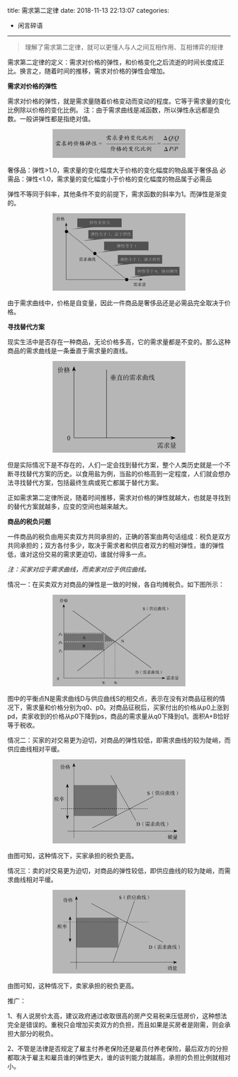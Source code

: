 title: 需求第二定律
date: 2018-11-13 22:13:07
categories:
- 闲言碎语

---

> 理解了需求第二定律，就可以更懂人与人之间互相作用、互相博弈的规律

需求第二定律的定义：需求对价格的弹性，和价格变化之后流逝的时间长度成正比。换言之，随着时间的推移，需求对价格的弹性会增加。

**需求对价格的弹性**

需求对价格的弹性，就是需求量随着价格变动而变动的程度。它等于需求量的变化比例除以价格的变化比例。
注：由于需求曲线是减函数，所以弹性永远都是负数。一般讲弹性都是指绝对值。

<div align=center>
<img src="https://raw.githubusercontent.com/industriousonesoft/iSoft_ImageBed/master/blog/xueqiudinglv-02/1.png" width="300" hegiht="200"/>
</div>

奢侈品：弹性>1.0，需求量的变化幅度大于价格的变化幅度的物品属于奢侈品
必需品：弹性<1.0，需求量的变化幅度小于价格的变化幅度的物品属于必需品

弹性不等同于斜率，其他条件不变的前提下，需求函数的斜率为1。而弹性是渐变的。

<div align=center>
<img src="https://raw.githubusercontent.com/industriousonesoft/iSoft_ImageBed/master/blog/xueqiudinglv-02/2.png" width="300" hegiht="200"/>
</div>

由于需求曲线中，价格是自变量，因此一件商品是奢侈品还是必需品完全取决于价格。

**寻找替代方案**

现实生活中是否存在一种商品，无论价格多高，它的需求量都是不变的。那么这种商品的需求曲线是一条垂直于需求量的直线。

<div align=center>
<img src="https://raw.githubusercontent.com/industriousonesoft/iSoft_ImageBed/master/blog/xueqiudinglv-02/3.png" width="300" hegiht="200"/>
</div>

但是实际情况下是不存在的，人们一定会找到替代方案，整个人类历史就是一个不断寻找替代方案的历史。以食用盐为例，当盐的价格高到一定程度，人们就会想办法寻找替代方案，包括最终生病或死亡都属于替代方案。

正如需求第二定律所说，随着时间推移，需求对价格的弹性就越大，也就是寻找到的替代方案就越多，应变的空间也越来越大。

**商品的税负问题**

一件商品的税负由用买卖双方共同承担的，正确的答案由两句话组成：税负是双方共同承担的；双方各付多少，取决于需求者和供应者双方的相对弹性，谁的弹性低，谁对这份交易的需求更迫切，谁就付得多一点。

*注：买家对应于需求曲线，而卖家对应于供应曲线。*

情况一：在买卖双方对商品的弹性是一致的时候，各自均摊税负。如下图所示：

<div align=center>
<img src="https://raw.githubusercontent.com/industriousonesoft/iSoft_ImageBed/master/blog/xueqiudinglv-02/4.png" width="300" hegiht="200"/>
</div>

图中的平衡点N是需求曲线D与供应曲线S的相交点，表示在没有对商品征税的情况下，需求量和价格分别为q0、p0。对商品征税后，买家付出的价格从p0上涨到pd，卖家收到的价格从p0下降到ps，商品的需求量从q0下降到q1。面积A+B恰好等于税收。

情况二：买家的对交易更为迫切，对商品的弹性较低，即需求曲线的较为陡峭，而供应曲线相对平缓。

<div align=center>
<img src="https://raw.githubusercontent.com/industriousonesoft/iSoft_ImageBed/master/blog/xueqiudinglv-02/5.png" width="300" hegiht="200"/>
</div>

由图可知，这种情况下，买家承担的税负更高。

情况三：卖的对交易更为迫切，对商品的弹性较低，即供应曲线的较为陡峭，而需求曲线相对平缓。

<div align=center>
<img src="https://raw.githubusercontent.com/industriousonesoft/iSoft_ImageBed/master/blog/xueqiudinglv-02/6.png" width="300" hegiht="200"/>
</div>

由图可知，这种情况下，卖家承担的税负更高。

推广：

1、有人说房价太高，建议政府通过收取很高的房产交易税来压低房价，这种想法完全是错误的。重税只会增加买卖双方的负担，而且如果是买房者是刚需，则会承担大部分的税负。

2、不管是法律是否规定了雇主付养老保险还是雇员付养老保险，最后双方的分担都取决于雇主和雇员谁的弹性更大，谁的谈判能力就越高，承担的负担比例就相对小。




